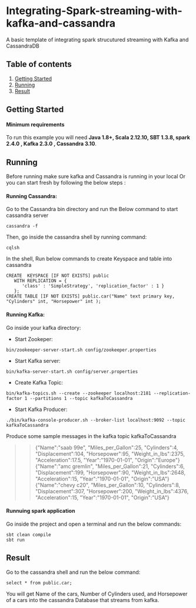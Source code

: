 # Integrating-Spark-streaming-with-kafka-and-cassandra

A basic template of integrating spark strucutured streaming with Kafka and CassandraDB
## Table of contents  
1. [Getting Started](#Getting-Started)  
2. [Running](#Running) 
3. [Result](#Result)
  
## Getting Started  
#### Minimum requirements  
To run this example you will need  **Java 1.8+, Scala 2.12.10, SBT 1.3.8, spark 2.4.0 , Kafka 2.3.0 , Cassandra 3.10**.   

## Running 

Before running make sure kafka and Cassandra is running in your local
Or you can start fresh by following the below steps :

#### Running Cassandra:
Go to the Cassandra bin directory and run the Below command to start cassandra server
```
cassandra -f
```
Then, go inside the cassandra shell by running command:
```
cqlsh
```
In the shell, Run below commands to create Keyspace and table into cassandra
```
CREATE  KEYSPACE [IF NOT EXISTS] public 
   WITH REPLICATION = { 
      'class' : 'SimpleStrategy', 'replication_factor' : 1 } 
   };
CREATE TABLE [IF NOT EXISTS] public.car("Name" text primary key, "Cylinders" int, "Horsepower" int );
```
#### Running Kafka:
Go inside your kafka directory:
- Start Zookeper:
```
bin/zookeeper-server-start.sh config/zookeeper.properties
```
- Start Kafka server:
```
bin/kafka-server-start.sh config/server.properties
```
- Create Kafka Topic:
```
bin/kafka-topics.sh --create --zookeeper localhost:2181 --replication-factor 1 --partitions 1 --topic kafkaToCassandra
```
- Start Kafka Producer:
```
./bin/kafka-console-producer.sh --broker-list localhost:9092 --topic kafkaToCassandra
```
Produce some sample messages in the kafka topic kafkaToCassandra
>>{"Name":"saab 99e", "Miles_per_Gallon":25, "Cylinders":4, "Displacement":104, "Horsepower":95, "Weight_in_lbs":2375, "Acceleration":17.5, "Year":"1970-01-01", "Origin":"Europe"}
>>{"Name":"amc gremlin", "Miles_per_Gallon":21, "Cylinders":6, "Displacement":199, "Horsepower":90, "Weight_in_lbs":2648, "Acceleration":15, "Year":"1970-01-01", "Origin":"USA"}
>> {"Name":"chevy c20", "Miles_per_Gallon":10, "Cylinders":8, "Displacement":307, "Horsepower":200, "Weight_in_lbs":4376, "Acceleration":15, "Year":"1970-01-01", "Origin":"USA"}

#### Runnuing spark application 
Go inside the project and open a terminal and run the below commands:
```
sbt clean compile
sbt run
```

## Result
Go to the cassandra shell and run the below command:
```
select * from public.car;
```
You will get Name of the cars, Number of Cylinders used, and Horsepower of a cars into the cassandra Database that streams from kafka.
